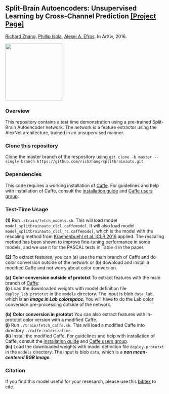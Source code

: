 ## Split-Brain Autoencoders: Unsupervised Learning by Cross-Channel Prediction [[Project Page]](http://richzhang.github.io/splitbrainauto/) ##
[Richard Zhang](https://richzhang.github.io/), [Phillip Isola](http://web.mit.edu/phillipi/), [Alexei A. Efros](http://www.eecs.berkeley.edu/~efros/). In ArXiv, 2016.

<img src="http://richzhang.github.io/index_files/cvpr2017_splitbrain.png" height="180" />

### Overview ###
This repository contains a test time demonstration using a pre-trained Split-Brain Autoencoder network. The network is a feature extractor using the AlexNet architecture, trained in an unsupervised manner.

### Clone this repository ###
Clone the master branch of the respository using `git clone -b master --single-branch https://github.com/richzhang/splitbrainauto.git`

### Dependencies ###
This code requires a working installation of [Caffe](http://caffe.berkeleyvision.org/). For guidelines and help with installation of Caffe, consult the [installation guide](http://caffe.berkeleyvision.org/) and [Caffe users group](https://groups.google.com/forum/#!forum/caffe-users).

### Test-Time Usage ###
**(1)** Run `./train/fetch_models.sh`. This will load model `model_splitbrainauto_clcl.caffemodel`. It will also load model `model_splitbrainauto_clcl_rs.caffemodel`, which is the model with the rescaling method from [Kraehenbuehl et al. ICLR 2016](https://github.com/philkr/magic_init) applied. The rescaling method has been shown to improve fine-tuning performance in some models, and we use it for the PASCAL tests in Table 4 in the paper.

**(2)** To extract features, you can (a) use the main branch of Caffe and do color conversion outside of the network or (b) download and install a modified Caffe and not worry about color conversion.

**(a)** **Color conversion outside of prototxt** To extract features with the main branch of [Caffe](http://caffe.berkeleyvision.org/): <br>
**(i)** Load the downloaded weights with model definition file `deploy_lab.prototxt` in the `models` directory. The input is blob `data_lab`, which is an ***image in Lab colorspace***. You will have to do the Lab color conversion pre-processing outside of the network.

**(b)** **Color conversion in prototxt** You can also extract features with in-prototxt color version with a modified Caffe. <br>
**(i)** Run `./train/fetch_caffe.sh`. This will load a modified Caffe into directory `./caffe-colorization`. <br>
**(ii)** Install the modified Caffe. For guidelines and help with installation of Caffe, consult the [installation guide](http://caffe.berkeleyvision.org/) and [Caffe users group](https://groups.google.com/forum/#!forum/caffe-users). <br>
**(iii)** Load the downloaded weights with model definition file `deploy.prototxt` in the `models` directory. The input is blob `data`, which is a ***non mean-centered BGR image***.

### Citation ###
If you find this model useful for your resesarch, please use this [bibtex](http://richzhang.github.io/index_files/bibtex_arxiv2016_splitbrain.txt) to cite.
 
